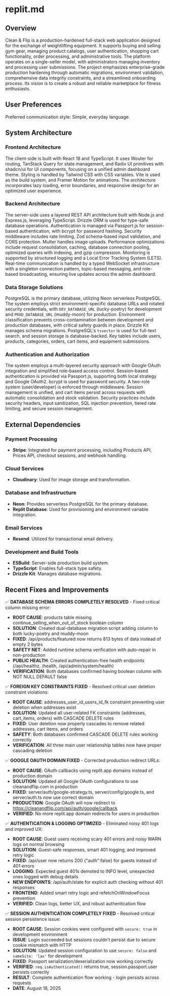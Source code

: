 # replit.md

## Overview
Clean & Flip is a production-hardened full-stack web application designed for the exchange of weightlifting equipment. It supports buying and selling gym gear, managing product catalogs, user authentication, shopping cart functionality, order processing, and administrative tools. The platform operates on a single-seller model, with administrators managing inventory and processing user submissions. The project emphasizes enterprise-grade production hardening through automatic migrations, environment validation, comprehensive data integrity constraints, and a streamlined onboarding process. Its vision is to create a robust and reliable marketplace for fitness enthusiasts.

## User Preferences
Preferred communication style: Simple, everyday language.

## System Architecture

### Frontend Architecture
The client-side is built with React 18 and TypeScript. It uses Wouter for routing, TanStack Query for state management, and Radix UI primitives with shadcn/ui for UI components, focusing on a unified admin dashboard theme. Styling is handled by Tailwind CSS with CSS variables. Vite is used as the build system, and Framer Motion for animations. The architecture incorporates lazy loading, error boundaries, and responsive design for an optimized user experience.

### Backend Architecture
The server-side uses a layered REST API architecture built with Node.js and Express.js, leveraging TypeScript. Drizzle ORM is used for type-safe database operations. Authentication is managed via Passport.js for session-based authentication, with bcrypt for password hashing. Security middleware includes rate limiting, Zod schema-based input validation, and CORS protection. Multer handles image uploads. Performance optimizations include request consolidation, caching, database connection pooling, optimized queries with indexing, and gzip compression. Monitoring is supported by structured logging and a Local Error Tracking System (LETS). Real-time communication is handled by a typed WebSocket infrastructure with a singleton connection pattern, topic-based messaging, and role-based broadcasting, ensuring live updates across the admin dashboard.

### Data Storage Solutions
PostgreSQL is the primary database, utilizing Neon serverless PostgreSQL. The system employs strict environment-specific database URLs and rotated security credentials, with `DEV_DATABASE_URL` (lucky-poetry) for development and `PROD_DATABASE_URL` (muddy-moon) for production. Environment classification prevents cross-contamination between development and production databases, with critical safety guards in place. Drizzle Kit manages schema migrations. PostgreSQL's `tsvector` is used for full-text search, and session storage is database-backed. Key tables include users, products, categories, orders, cart items, and equipment submissions.

### Authentication and Authorization
The system employs a multi-layered security approach with Google OAuth integration and simplified role-based access control. Session-based authentication is provided via Passport.js, supporting both local strategy and Google OAuth2. bcrypt is used for password security. A two-role system (user/developer) is enforced through middleware. Session management is unified, and cart items persist across requests with automatic consolidation and stock validation. Security practices include security headers, input sanitization, SQL injection prevention, tiered rate limiting, and secure session management.

## External Dependencies

### Payment Processing
- **Stripe**: Integrated for payment processing, including Products API, Prices API, checkout sessions, and webhook handling.

### Cloud Services
- **Cloudinary**: Used for image storage and transformation.

### Database and Infrastructure
- **Neon**: Provides serverless PostgreSQL for the primary database.
- **Replit Database**: Used for provisioning and environment variable integration.

### Email Services
- **Resend**: Utilized for transactional email delivery.

### Development and Build Tools
- **ESBuild**: Server-side production build system.
- **TypeScript**: Enables full-stack type safety.
- **Drizzle Kit**: Manages database migrations.

## Recent Fixes and Improvements

✅ **DATABASE SCHEMA ERRORS COMPLETELY RESOLVED** - Fixed critical column missing error:
- **ROOT CAUSE**: products table missing continue_selling_when_out_of_stock boolean column
- **SOLUTION**: Created dual-database migration script adding column to both lucky-poetry and muddy-moon
- **FIXED**: /api/products/featured now returns 813 bytes of data instead of empty 2 bytes
- **SAFETY NET**: Added runtime schema verification with auto-repair in non-production
- **PUBLIC HEALTH**: Created authentication-free health endpoints (/api/healthz, /health, /api/admin/system/health)
- **VERIFICATION**: Both databases confirmed having boolean column with NOT NULL DEFAULT false

✅ **FOREIGN KEY CONSTRAINTS FIXED** - Resolved critical user deletion constraint violations:
- **ROOT CAUSE**: addresses_user_id_users_id_fk constraint preventing user deletion when addresses exist
- **SOLUTION**: Updated all user-related FK constraints (addresses, cart_items, orders) with CASCADE DELETE rules
- **FIXED**: User deletion now properly cascades to remove related addresses, cart items, and orders
- **SAFETY**: Both databases confirmed CASCADE DELETE rules working correctly
- **VERIFICATION**: All three main user relationship tables now have proper cascading deletion

✅ **GOOGLE OAUTH DOMAIN FIXED** - Corrected production redirect URLs:
- **ROOT CAUSE**: OAuth callbacks using replit.app domains instead of production domain
- **SOLUTION**: Updated all Google OAuth configurations to use cleanandflip.com in production
- **FIXED**: server/auth/google-strategy.ts, server/config/google.ts, and server/auth.ts now use correct domain
- **PRODUCTION**: Google OAuth will now redirect to https://cleanandflip.com/api/auth/google/callback
- **VERIFIED**: No more replit.app domain redirects for users in production

✅ **AUTHENTICATION & LOGGING OPTIMIZED** - Eliminated noisy 401 logs and improved UX:
- **ROOT CAUSE**: Guest users receiving scary 401 errors and noisy WARN logs on normal browsing
- **SOLUTION**: Guest-safe responses, smart 401 logging, and improved retry logic
- **FIXED**: /api/user now returns 200 {"auth":false} for guests instead of 401 errors
- **LOGGING**: Expected guest 401s demoted to INFO level, unexpected ones logged with debug details
- **NEW ENDPOINTS**: /api/auth/state for explicit auth checking without 401 responses
- **FRONTEND**: Added smart retry logic and refetchOnWindowFocus prevention
- **VERIFIED**: Clean logs, better UX, and robust authentication flow

✅ **SESSION AUTHENTICATION COMPLETELY FIXED** - Resolved critical session persistence issue:
- **ROOT CAUSE**: Session cookies were configured with `secure: true` in development environment
- **ISSUE**: Login succeeded but sessions couldn't persist due to secure cookie mismatch with HTTP
- **SOLUTION**: Updated session configuration to use `secure: false` and `sameSite: 'lax'` for development
- **FIXED**: Passport serialization/deserialization now working correctly
- **VERIFIED**: `req.isAuthenticated()` returns true, session.passport.user persists correctly
- **RESULT**: Complete authentication flow working - login persists across requests
- **DATE**: August 18, 2025